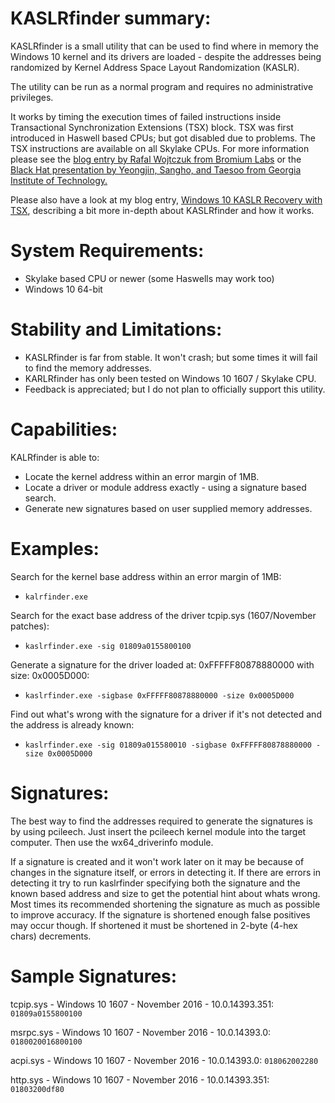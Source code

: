 KASLRfinder summary:
====================
KASLRfinder is a small utility that can be used to find where in memory the Windows 10 kernel and its drivers are loaded - despite the addresses being randomized by Kernel Address Space Layout Randomization (KASLR). 

The utility can be run as a normal program and requires no administrative privileges.

It works by timing the execution times of failed instructions inside Transactional Synchronization Extensions (TSX) block. TSX was first introduced in Haswell based CPUs; but got disabled due to problems. The TSX instructions are available on all Skylake CPUs. For more information please see the <a target="_blank" href="https://labs.bromium.com/2014/10/27/tsx-improves-timing-attacks-against-kaslr/">blog entry by Rafal Wojtczuk from Bromium Labs</a> or the <a target="_blank" href="https://www.blackhat.com/us-16/briefings.html#breaking-kernel-address-space-layout-randomization-kaslr-with-intel-tsx">Black Hat presentation by Yeongjin, Sangho, and Taesoo from Georgia Institute of Technology.</a>

Please also have a look at my blog entry, <a href="http://blog.frizk.net/2016/11/windows-10-kaslr-recovery-with-tsx.html">Windows 10 KASLR Recovery with TSX</a>, describing a bit more in-depth about KASLRfinder and how it works.

System Requirements:
====================
* Skylake based CPU or newer (some Haswells may work too)
* Windows 10 64-bit

Stability and Limitations:
==========================
* KASLRfinder is far from stable. It won't crash; but some times it will fail to find the memory addresses.
* KARLRfinder has only been tested on Windows 10 1607 / Skylake CPU.
* Feedback is appreciated; but I do not plan to officially support this utility.

Capabilities:
=============
KALRfinder is able to:
* Locate the kernel address within an error margin of 1MB.
* Locate a driver or module address exactly - using a signature based search.
* Generate new signatures based on user supplied memory addresses.

Examples:
=========
Search for the kernel base address within an error margin of 1MB:

* `kalrfinder.exe`

Search for the exact base address of the driver tcpip.sys (1607/November patches):

* `kaslrfinder.exe -sig 01809a0155800100`

Generate a signature for the driver loaded at: 0xFFFFF80878880000 with size: 0x0005D000:

* `kaslrfinder.exe -sigbase 0xFFFFF80878880000 -size 0x0005D000`

Find out what's wrong with the signature for a driver if it's not detected and the address is already known:

* `kaslrfinder.exe -sig 01809a015580010 -sigbase 0xFFFFF80878880000 -size 0x0005D000`

Signatures:
===========
The best way to find the addresses required to generate the signatures is by using pcileech. Just insert the pcileech kernel module into the target computer. Then use the wx64_driverinfo module.

If a signature is created and it won't work later on it may be because of changes in the signature itself, or errors in detecting it. If there are errors in detecting it try to run kaslrfinder specifying both the signature and the known based address and size to get the potential hint about whats wrong. Most times its recommended shortening the signature as much as possible to improve accuracy. If the signature is shortened enough false positives may occur though. If shortened it must be shortened in 2-byte (4-hex chars) decrements.

Sample Signatures:
==================
tcpip.sys - Windows 10 1607 - November 2016 - 10.0.14393.351: `01809a0155800100`

msrpc.sys - Windows 10 1607 - November 2016 - 10.0.14393.0: `0180020016800100`

acpi.sys - Windows 10 1607 - November 2016 - 10.0.14393.0: `018062002280`

http.sys - Windows 10 1607 - November 2016 - 10.0.14393.351: `01803200df80`
